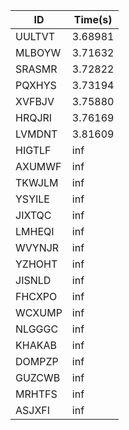 |ID|Time(s)|
|-|-|
|UULTVT|3.68981|
|MLBOYW|3.71632|
|SRASMR|3.72822|
|PQXHYS|3.73194|
|XVFBJV|3.75880|
|HRQJRI|3.76169|
|LVMDNT|3.81609|
|HIGTLF|inf|
|AXUMWF|inf|
|TKWJLM|inf|
|YSYILE|inf|
|JIXTQC|inf|
|LMHEQI|inf|
|WVYNJR|inf|
|YZHOHT|inf|
|JISNLD|inf|
|FHCXPO|inf|
|WCXUMP|inf|
|NLGGGC|inf|
|KHAKAB|inf|
|DOMPZP|inf|
|GUZCWB|inf|
|MRHTFS|inf|
|ASJXFI|inf|
